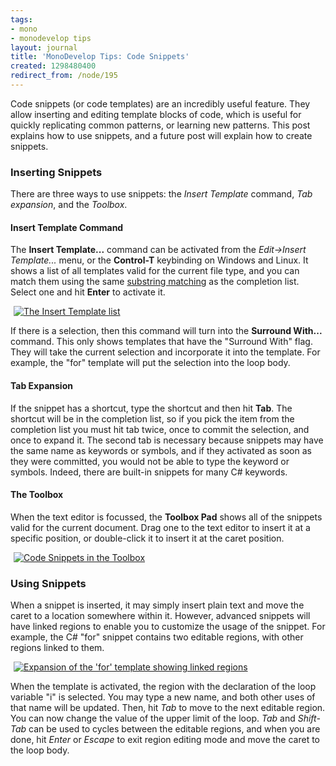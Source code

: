 ```yaml
---
tags:
- mono
- monodevelop tips
layout: journal
title: 'MonoDevelop Tips: Code Snippets'
created: 1298480400
redirect_from: /node/195
---
```

Code snippets (or code templates) are an incredibly useful feature. They allow inserting and editing template blocks of code, which is useful for quickly replicating common patterns, or learning new patterns. This post explains how to use snippets, and a future post will explain how to create snippets.<!--break-->

<h3>Inserting Snippets</h3>

There are three ways to use snippets: the <em>Insert Template</em> command, <em>Tab expansion</em>, and the <em>Toolbox</em>.

<h4>Insert Template Command</h4>

The <strong>Insert Template...</strong> command can be activated from the <em>Edit->Insert Template...</em> menu, or the <strong>Control-T</strong> keybinding on Windows and Linux. It shows a list of all templates valid for the current file type, and you can match them using the same <a href="http://mjhutchinson.com/journal/2011/02/07/completion_list_filtering">substring matching</a> as the completion list. Select one and hit <strong>Enter</strong> to activate it.

<a href="http://mjhutchinson.com/files/images/md-tips/template-insert.png" rel="lightbox[md_tips_code_snippets]" title="The Insert Template list"><img src="http://mjhutchinson.com/files/images/md-tips/template-insert.png" alt="The Insert Template list" style="max-width:98%; display:block;margin-left:auto;margin-right:auto;" /></a>

If there is a selection, then this command will turn into the <strong>Surround With...</strong> command. This only shows templates that have the "Surround With" flag. They will take the current selection and incorporate it into the template. For example, the "for" template will put the selection into the loop body.

<h4>Tab Expansion</h4>

If the snippet has a shortcut, type the shortcut and then hit <strong>Tab</strong>. The shortcut will be in the completion list, so if you pick the item from the completion list you must hit tab twice, once to commit the selection, and once to expand it. The second tab is necessary because snippets may have the same name as keywords or symbols, and if they activated as soon as they were committed, you would not be able to type the keyword or symbols. Indeed, there are built-in snippets for many C# keywords.

<h4>The Toolbox</h4>

When the text editor is focussed, the <strong>Toolbox Pad</strong> shows all of the snippets valid for the current document. Drag one to the text editor to insert it at a specific position, or double-click it to insert it at the caret position.

<a href="http://mjhutchinson.com/files/images/md-tips/template-toolbox.png" rel="lightbox[md_tips_code_snippets]" title="Code Snippets in the Toolbox"><img src="http://mjhutchinson.com/files/images/md-tips/template-toolbox.png" alt="Code Snippets in the Toolbox" style="max-width:98%; display:block;margin-left:auto;margin-right:auto;" /></a>

<h3>Using Snippets</h3>

When a snippet is inserted, it may simply insert plain text and move the caret to a location somewhere within it. However, advanced snippets will have linked regions to enable you to customize the usage of the snippet. For example, the C# "for" snippet contains two editable regions, with other regions linked to them.

<a href="http://mjhutchinson.com/files/images/md-tips/template-for-regions.png" rel="lightbox[md_tips_code_snippets]" title="Expansion of the 'for' template showing linked regions"><img src="http://mjhutchinson.com/files/images/md-tips/template-for-regions.png" alt="Expansion of the 'for' template showing linked regions" style="max-width:98%; display:block;margin-left:auto;margin-right:auto;" /></a>

When the template is activated, the region with the declaration of the loop variable "i" is selected. You may type a new name, and both other uses of that name will be updated. Then, hit <em>Tab</em> to move to the next editable region. You can now change the value of the upper limit of the loop. <em>Tab</em> and <em>Shift-Tab</em> can be used to cycles between the editable regions, and when you are done, hit <em>Enter</em> or <em>Escape</em> to exit region editing mode and move the caret to the loop body.
